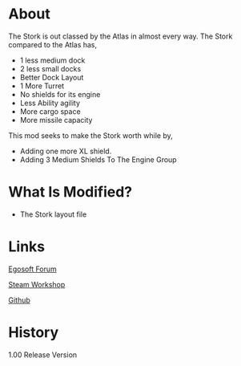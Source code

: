 # About

The Stork is out classed by the Atlas in almost every way. The Stork compared to the Atlas has, 

* 1 less medium dock
* 2 less small docks
* Better Dock Layout
* 1 More Turret
* No shields for its engine
* Less Ability agility
* More cargo space
* More missile capacity

This mod seeks to make the Stork worth while by, 

* Adding one more XL shield. 
* Adding 3 Medium Shields To The Engine Group

# What Is Modified?

* The Stork layout file

# Links

[Egosoft Forum]()

[Steam Workshop](https://steamcommunity.com/sharedfiles/filedetails/?id=1903595373)

[Github](https://github.com/rovermicrover/x4-improved-stork)

# History

1.00 Release Version